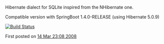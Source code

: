 Hibernate dialect for SQLite inspired from the NHibernate one.

Compatible version with SpringBoot 1.4.0-RELEASE (using Hibernate 5.0.9)  

[![Build Status][1]][2]

First posted on [14 Mar 23:08 2008](http://permalink.gmane.org/gmane.comp.db.sqlite.jdbc/637)

[1]: https://secure.travis-ci.org/gwenn/sqlite-dialect.png
[2]: http://www.travis-ci.org/gwenn/sqlite-dialect
